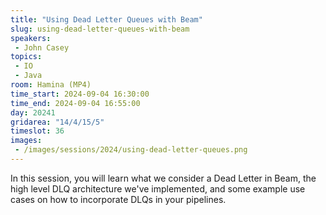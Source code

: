 ```yaml
---
title: "Using Dead Letter Queues with Beam"
slug: using-dead-letter-queues-with-beam
speakers:
 - John Casey
topics:
 - IO
 - Java
room: Hamina (MP4)
time_start: 2024-09-04 16:30:00
time_end: 2024-09-04 16:55:00
day: 20241
gridarea: "14/4/15/5"
timeslot: 36
images:
 - /images/sessions/2024/using-dead-letter-queues.png 
---
```


In this session, you will learn what we consider a Dead Letter in Beam, the high level DLQ architecture we've implemented, and some example use cases on how to incorporate DLQs in your pipelines.